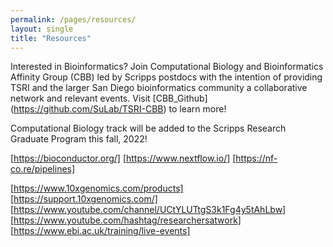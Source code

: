 ```yaml
---
permalink: /pages/resources/
layout: single
title: "Resources"
---
```


Interested in Bioinformatics? Join Computational Biology and Bioinformatics Affinity Group (CBB)  led by Scripps postdocs with the intention of providing TSRI and the larger San Diego bioinformatics community a collaborative network and relevant events.  Visit [CBB_Github] (https://github.com/SuLab/TSRI-CBB) to learn more!

Computational Biology track will be added to the Scripps Research Graduate Program this fall, 2022!

 

[https://bioconductor.org/]
[https://www.nextflow.io/]
[https://nf-co.re/pipelines]

 

[https://www.10xgenomics.com/products]
[https://support.10xgenomics.com/]
[https://www.youtube.com/channel/UCtYLUTtgS3k1Fg4y5tAhLbw]
[https://www.youtube.com/hashtag/researchersatwork]
[https://www.ebi.ac.uk/training/live-events]
